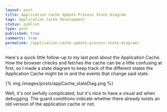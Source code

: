 ```yaml
---
layout: post
title: Application Cache Update Process State Diagram
tags: Application Cache Development
status: publish
type: post
published: true
comments: true
permalink: /application-cache-update-process-state-diagram/
---
```

Here's a quick  little follow-up to my last post about the Application Cache. How the browser checks and fetches the cache can be a little confusing at first, so I made a state diagram to keep track of the different states the Application Cache might be in and the events that change said state.

{% img /images/posts/appCache_stateDiag.png %}

Well, it's not awfully complicated, but it's nice to have a visual aid when debugging. The guard conditions indicate whether there already exists an old version of the application cache or not.

